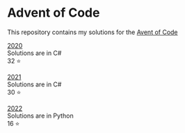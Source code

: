 # Advent of Code

This repository contains my solutions for the [Avent of Code](https://adventofcode.com/)

[2020](https://github.com/AdeZwart/advent-of-code/tree/main/2020/dotnet)  
Solutions are in C#  
32 :star:

[2021](https://github.com/AdeZwart/advent-of-code/tree/main/2021/dotnet)  
Solutions are in C#  
30 :star:

[2022](https://github.com/AdeZwart/advent-of-code/tree/main/2022/Python)  
Solutions are in Python  
16 :star:
